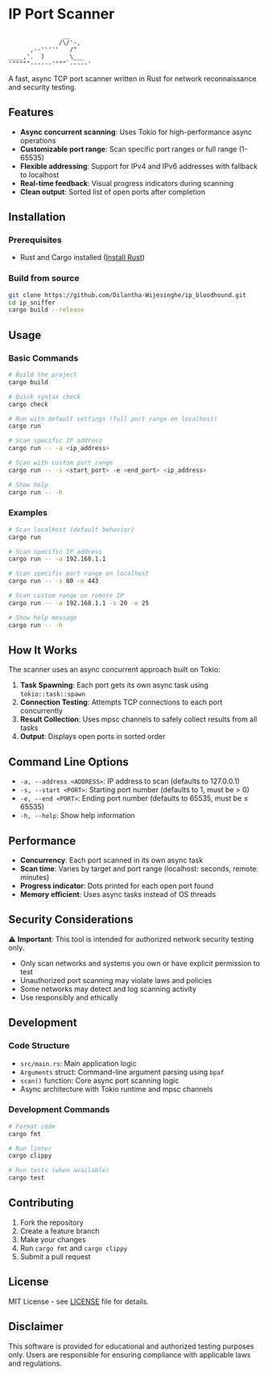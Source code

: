 # IP Port Scanner
```
               __
              /\/'-,
      ,--'''''   /"
____,'.  )       \___
'"""""------'"""`-----'
```

A fast, async TCP port scanner written in Rust for network reconnaissance and security testing.

## Features

- **Async concurrent scanning**: Uses Tokio for high-performance async operations
- **Customizable port range**: Scan specific port ranges or full range (1-65535)
- **Flexible addressing**: Support for IPv4 and IPv6 addresses with fallback to localhost
- **Real-time feedback**: Visual progress indicators during scanning
- **Clean output**: Sorted list of open ports after completion

## Installation

### Prerequisites
- Rust and Cargo installed ([Install Rust](https://rustup.rs/))

### Build from source
```bash
git clone https://github.com/Dilantha-Wijesinghe/ip_bloodhound.git
cd ip_sniffer
cargo build --release
```

## Usage

### Basic Commands

```bash
# Build the project
cargo build

# Quick syntax check
cargo check

# Run with default settings (full port range on localhost)
cargo run

# Scan specific IP address
cargo run -- -a <ip_address>

# Scan with custom port range
cargo run -- -s <start_port> -e <end_port> <ip_address>

# Show help
cargo run -- -h
```

### Examples

```bash
# Scan localhost (default behavior)
cargo run

# Scan specific IP address
cargo run -- -a 192.168.1.1

# Scan specific port range on localhost
cargo run -- -s 80 -e 443

# Scan custom range on remote IP
cargo run -- -a 192.168.1.1 -s 20 -e 25

# Show help message
cargo run -- -h
```

## How It Works

The scanner uses an async concurrent approach built on Tokio:

1. **Task Spawning**: Each port gets its own async task using `tokio::task::spawn`
2. **Connection Testing**: Attempts TCP connections to each port concurrently
3. **Result Collection**: Uses mpsc channels to safely collect results from all tasks
4. **Output**: Displays open ports in sorted order

## Command Line Options

- `-a, --address <ADDRESS>`: IP address to scan (defaults to 127.0.0.1)
- `-s, --start <PORT>`: Starting port number (defaults to 1, must be > 0)
- `-e, --end <PORT>`: Ending port number (defaults to 65535, must be ≤ 65535)
- `-h, --help`: Show help information

## Performance

- **Concurrency**: Each port scanned in its own async task
- **Scan time**: Varies by target and port range (localhost: seconds, remote: minutes)
- **Progress indicator**: Dots printed for each open port found
- **Memory efficient**: Uses async tasks instead of OS threads

## Security Considerations

⚠️ **Important**: This tool is intended for authorized network security testing only.

- Only scan networks and systems you own or have explicit permission to test
- Unauthorized port scanning may violate laws and policies
- Some networks may detect and log scanning activity
- Use responsibly and ethically

## Development

### Code Structure

- `src/main.rs`: Main application logic
- `Arguments` struct: Command-line argument parsing using `bpaf`
- `scan()` function: Core async port scanning logic
- Async architecture with Tokio runtime and mpsc channels

### Development Commands

```bash
# Format code
cargo fmt

# Run linter
cargo clippy

# Run tests (when available)
cargo test
```

## Contributing

1. Fork the repository
2. Create a feature branch
3. Make your changes
4. Run `cargo fmt` and `cargo clippy`
5. Submit a pull request

## License

MIT License - see [LICENSE](LICENSE) file for details.

## Disclaimer

This software is provided for educational and authorized testing purposes only. Users are responsible for ensuring compliance with applicable laws and regulations.
